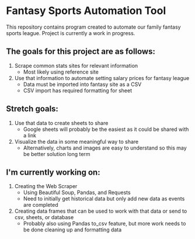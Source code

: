 # Fantasy Sports Automation Tool
This repository contains program created to automate our family fantasy sports league. Project is currently a work in progress.

## The goals for this project are as follows:
1. Scrape common stats sites for relevant information
    - Most likely using reference site
2. Use that information to automate setting salary prices for fantasy league
    - Data must be imported into fantasy site as a CSV
    - CSV import has required formatting for sheet

## Stretch goals:
1. Use that data to create sheets to share
    - Google sheets will probably be the easiest as it could be shared with a link
2. Visualize the data in some meaningful way to share
    - Alternatively, charts and images are easy to understand so this may be better solution long term

## I'm currently working on:
1. Creating the Web Scraper
    - Using Beautiful Soup, Pandas, and Requests
    - Need to initially get historical data but only add new data as events are completed
2. Creating data frames that can be used to work with that data or send to csv, sheets, or database
    - Probably also using Pandas to_csv feature, but more work needs to be done cleaning up and formatting data

